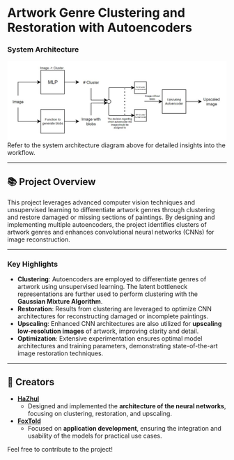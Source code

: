 # Artwork Genre Clustering and Restoration with Autoencoders  


### System Architecture  
![Workflow Diagram](scheme.jpg)  
Refer to the system architecture diagram above for detailed insights into the workflow.

---


## 📚 Project Overview  
This project leverages advanced computer vision techniques and unsupervised learning to differentiate artwork genres through clustering and restore damaged or missing sections of paintings. By designing and implementing multiple autoencoders, the project identifies clusters of artwork genres and enhances convolutional neural networks (CNNs) for image reconstruction.  

---

### Key Highlights  
- **Clustering**: Autoencoders are employed to differentiate genres of artwork using unsupervised learning. The latent bottleneck representations are further used to perform clustering with the **Gaussian Mixture Algorithm**.  
- **Restoration**: Results from clustering are leveraged to optimize CNN architectures for reconstructing damaged or incomplete paintings.  
- **Upscaling**: Enhanced CNN architectures are also utilized for **upscaling low-resolution images** of artwork, improving clarity and detail.  
- **Optimization**: Extensive experimentation ensures optimal model architectures and training parameters, demonstrating state-of-the-art image restoration techniques.  

---

## 👥 Creators  

- **[HaZhul](https://github.com/HaZhul)** 
    - Designed and implemented the **architecture of the neural networks**, focusing on clustering, restoration, and upscaling. 
- **[FoxTold](https://github.com/FoxTold)** 
    - Focused on **application development**, ensuring the integration and usability of the models for practical use cases.  


Feel free to contribute to the project!  